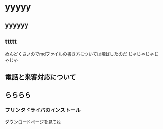 # yyyyy
## yyyyyy
## ttttt

めんどくさいのでmdファイルの書き方については飛ばしたのだ
じゃじゃじゃじゃじゃ

## 電話と来客対応について
## らららら
### プリンタドライバのインストール
ダウンロードページを見てね